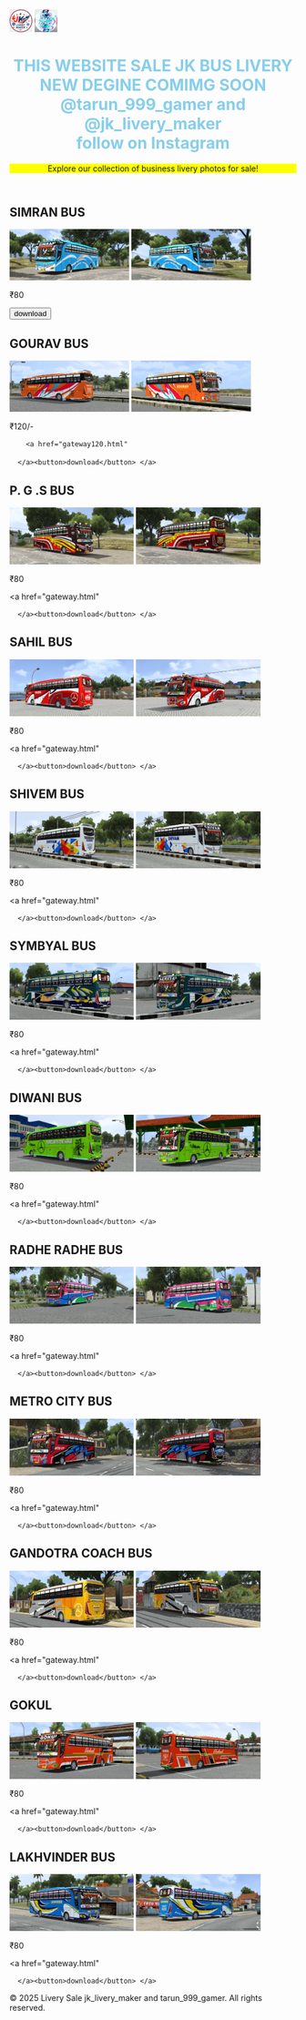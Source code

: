 <!DOCTYPE html>
<html lang="en">
<head>
  <meta charset="UTF-8">
  <meta name="viewport" content="width=device-width, initial-scale=1.0">
  <title>Livery Sale JK ALA</title>
  <link rel="stylesheet" href="cssjkl.css">
</head>
<body > 
   <img id="jkl"src ="jklivery.png" height="40px" > </a>
    <img id="jkt"src ="tarun.png" height="40px" > </a>
  <div id="hd"> <header>
    <center> <h1 style="color:skyblue" id="hl">THIS WEBSITE SALE JK BUS LIVERY <br>NEW DEGINE COMIMG SOON
      <br>@tarun_999_gamer and @jk_livery_maker<br> follow on Instagram</h1></center>
    <p style="background-color:yellow">Explore our collection of business livery photos for sale!</p>
  </header>
  </div>

  
<div>
      <h2>SIMRAN BUS</h2>
      <img src="simmer.jpg" height="90px" width="210px">
        <img src="simmrn.jpg" height="90px" width="210 px;">  <p>₹80</p>
      <a href="gateway.html "
      ><button style="">download </button></a>
    
      
</div>
<div>
      <h2>GOURAV BUS</h2>
      <p class="price"></p>
      <img  id="jk"src="gorv.jpg" alt="Livery Photo 3" height="90px" width="210px">
       <img src="gorv2.jpg" alt="Livery Photo 3" height="90px" width="210px"> <p>₹120/-</p>
     
        <a href="gateway120.html" 
          
      </a><button>download</button> </a>
</div>
   
<div>
      <h2>P. G .S BUS</h2>
    
   <img src="bus1.jpg" alt="Livery Photo 3" height="100px">
     <img src="bus2.jpg" alt="Livery Photo 3" height="100px">
    <br>
      <p class="price">₹80</p>
  
  <a href="gateway.html" 
        
      </a><button>download</button> </a>
</div>
<div>
      
  <h2>SAHIL BUS</h2>
   <img src="sahil.jpg" alt="Livery Photo 3" height="100px">
 <img src="sahil2.jpg" alt="Livery Photo 3" height="100px">
    <br>
      <p class="price">₹80</p>
  
  <a href="gateway.html" 
        
      </a><button>download</button> </a>
</div>
<div>

<h2>SHIVEM BUS</h2>
  
   <img src="shivam.jpg" alt="Livery Photo 3" height="100px">
 <img src="shivam2.jpg" alt="Livery Photo 3" height="100px">
    <br>
      <p class="price">₹80</p>
  
  <a href="gateway.html" 
        
      </a><button>download</button> </a>
</div>   
<div>
<h2>SYMBYAL BUS</h2>
   <img src="syml.jpg" alt="Livery Photo 3" height="100px">
 <img src="syml3.jpg" alt="Livery Photo 3" height="100px">
    <br>
      <p class="price">₹80</p>
  
  <a href="gateway.html" 
        
      </a><button>download</button> </a>
</div>
<div>
<h2>DIWANI BUS</h2>
   <img src="thekaka.jpg" alt="Livery Photo 3" height="100px">
 <img src="thekaka2.jpg" alt="Livery Photo 3" height="100px">
    <br>
      <p class="price">₹80</p>
  
  <a href="gateway.html" 
        
      </a><button>download</button> </a>
<div>

<h2>RADHE RADHE BUS</h2>
   <img src="RADHA 1.jpg" alt="Livery Photo 3" height="100px">
 <img src="RADHA 2.jpg" alt="Livery Photo 3" height="100px">
    <br>
      <p class="price">₹80</p>
  
  <a href="gateway.html" 
        
      </a><button>download</button> </a>
</div>
<div>

<h2>METRO CITY BUS</h2>
   <img src="MATEO1.jpg" alt="Livery Photo 3" height="100px">
 <img src="MATEO2.jpg" alt="Livery Photo 3" height="100px">
    <br>
      <p class="price">₹80</p>
  
  <a href="gateway.html" 
        
      </a><button>download</button> </a>
</div>
<div>

<h2>GANDOTRA COACH BUS</h2>
   <img src="KY1.jpg" alt="Livery Photo 3" height="100px">
 <img src="KY2.jpg" alt="Livery Photo 3" height="100px">
    <br>
      <p class="price">₹80</p>
  
  <a href="gateway.html" 
        
      </a><button>download</button> </a>
</div>
<div></div>
<h2>GOKUL</h2>
   <img src="GOKUL1.jpg" alt="Livery Photo 3" height="100px">
 <img src="GOKUL 2.jpg" alt="Livery Photo 3" height="100px">
    <br>
      <p class="price">₹80</p>
  
  <a href="gateway.html" 
        
      </a><button>download</button> </a>
</div>
<div>
<h2>LAKHVINDER BUS </h2>
   <img src="DER1.jpg" alt="Livery Photo 3" height="100px">
 <img src="DER2.jpg" alt="Livery Photo 3" height="100px">
    <br>
      <p class="price">₹80</p>
  
  <a href="gateway.html" 
        
      </a><button>download</button> </a>
</div>
<!-- Add more items as needed -->

  

  <footer>
    <p>&copy; 2025 Livery Sale jk_livery_maker and tarun_999_gamer. All rights reserved.</p>
  </footer>
  
